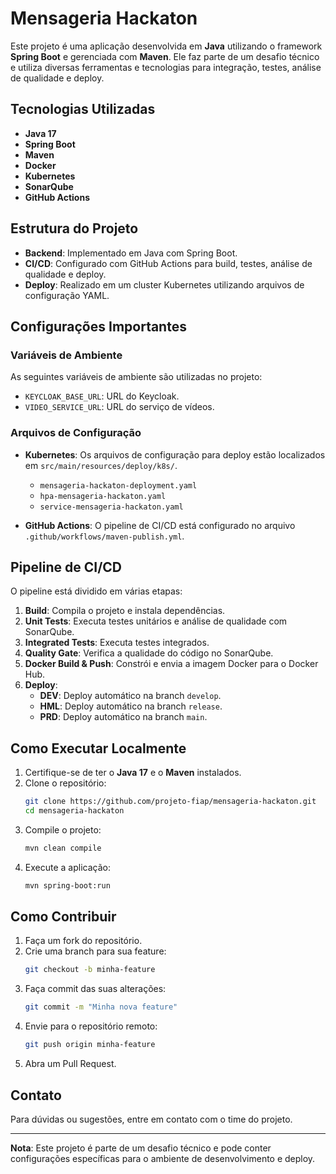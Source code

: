 # Mensageria Hackaton

Este projeto é uma aplicação desenvolvida em **Java** utilizando o framework **Spring Boot** e gerenciada com **Maven**. Ele faz parte de um desafio técnico e utiliza diversas ferramentas e tecnologias para integração, testes, análise de qualidade e deploy.

## Tecnologias Utilizadas

- **Java 17**
- **Spring Boot**
- **Maven**
- **Docker**
- **Kubernetes**
- **SonarQube**
- **GitHub Actions**

## Estrutura do Projeto

- **Backend**: Implementado em Java com Spring Boot.
- **CI/CD**: Configurado com GitHub Actions para build, testes, análise de qualidade e deploy.
- **Deploy**: Realizado em um cluster Kubernetes utilizando arquivos de configuração YAML.

## Configurações Importantes

### Variáveis de Ambiente

As seguintes variáveis de ambiente são utilizadas no projeto:

- `KEYCLOAK_BASE_URL`: URL do Keycloak.
- `VIDEO_SERVICE_URL`: URL do serviço de vídeos.

### Arquivos de Configuração

- **Kubernetes**: Os arquivos de configuração para deploy estão localizados em `src/main/resources/deploy/k8s/`.
   - `mensageria-hackaton-deployment.yaml`
   - `hpa-mensageria-hackaton.yaml`
   - `service-mensageria-hackaton.yaml`

- **GitHub Actions**: O pipeline de CI/CD está configurado no arquivo `.github/workflows/maven-publish.yml`.

## Pipeline de CI/CD

O pipeline está dividido em várias etapas:

1. **Build**: Compila o projeto e instala dependências.
2. **Unit Tests**: Executa testes unitários e análise de qualidade com SonarQube.
3. **Integrated Tests**: Executa testes integrados.
4. **Quality Gate**: Verifica a qualidade do código no SonarQube.
5. **Docker Build & Push**: Constrói e envia a imagem Docker para o Docker Hub.
6. **Deploy**:
   - **DEV**: Deploy automático na branch `develop`.
   - **HML**: Deploy automático na branch `release`.
   - **PRD**: Deploy automático na branch `main`.

## Como Executar Localmente

1. Certifique-se de ter o **Java 17** e o **Maven** instalados.
2. Clone o repositório:
   ```bash
   git clone https://github.com/projeto-fiap/mensageria-hackaton.git
   cd mensageria-hackaton
   ```
3. Compile o projeto:
   ```bash
   mvn clean compile
   ```
4. Execute a aplicação:
   ```bash
   mvn spring-boot:run
   ```

## Como Contribuir

1. Faça um fork do repositório.
2. Crie uma branch para sua feature:
   ```bash
   git checkout -b minha-feature
   ```
3. Faça commit das suas alterações:
   ```bash
   git commit -m "Minha nova feature"
   ```
4. Envie para o repositório remoto:
   ```bash
   git push origin minha-feature
   ```
5. Abra um Pull Request.

## Contato

Para dúvidas ou sugestões, entre em contato com o time do projeto.

---
**Nota**: Este projeto é parte de um desafio técnico e pode conter configurações específicas para o ambiente de desenvolvimento e deploy.
```